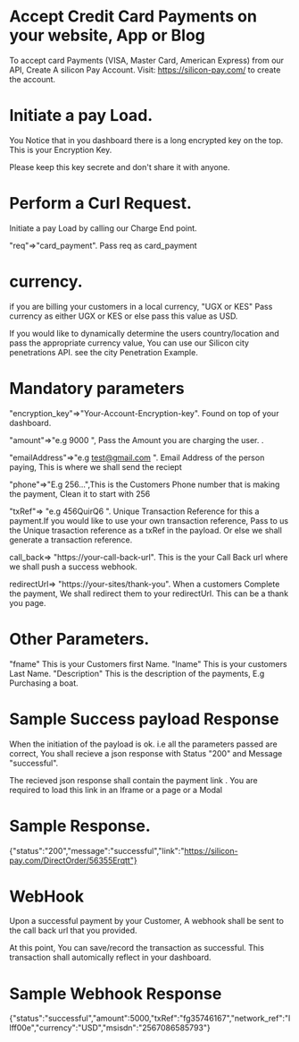 # Accept Credit Card Payments on your website, App or Blog

To accept card Payments (VISA, Master Card, American Express) from our API, Create A silicon Pay Account.
Visit: https://silicon-pay.com/ to create the account.

# Initiate a pay Load.

You Notice that in you dashboard there is a long encrypted key on the top. This is your Encryption Key.

Please keep this key secrete and don't share it with anyone.

# Perform a Curl Request.

Initiate a pay Load by calling our Charge End point.

"req"=>"card_payment". Pass req as card_payment

# currency.

if you are billing your customers in a local currency, "UGX or KES" Pass currency as either UGX or KES or else pass this value as USD.

If you would like to dynamically determine the users country/location and pass the appropriate currency value, You can use our Silicon city penetrations API. see the city Penetration Example.

# Mandatory parameters

"encryption_key"=>"Your-Account-Encryption-key". Found on top of your dashboard.

"amount"=>"e.g 9000 ", Pass the Amount you are charging the user. .

"emailAddress"=>"e.g test@gmail.com ". Email Address of the person paying, This is where we shall send the reciept

"phone"=>"E.g 256...",This is the Customers Phone number that is making the payment, Clean it to start with 256

"txRef"=> "e.g 456QuirQ6 ". Unique Transaction Reference for this a payment.If you would like to use your own transaction reference, Pass to us the Unique trasaction reference as a txRef in the payload. Or else we shall generate a transaction reference.

call_back=> "https://your-call-back-url". This is the your Call Back url where we shall push a success webhook.

redirectUrl=> "https://your-sites/thank-you". When a customers Complete the payment, We shall redirect them to your redirectUrl. This can be a thank you page.

# Other Parameters.

"fname" This is your Customers first Name.
"lname" This is your customers Last Name.
"Description" This is the description of the payments, E.g Purchasing a boat.

# Sample Success payload Response

When the initiation of the payload is ok. i.e all the parameters passed are correct, You shall recieve a json response with Status "200" and Message "successful".

The recieved json response shall contain the payment link .
You are required to load this link in an Iframe or a page or a Modal

# Sample Response.

{"status":"200","message":"successful","link":"https://silicon-pay.com/DirectOrder/56355Erqtt"}

# WebHook

Upon a successful payment by your Customer, A webhook shall be sent to the call back url that you provided.

At this point, You can save/record the transaction as successful. This transaction shall automically reflect in your dashboard.

# Sample Webhook Response

{"status":"successful","amount":5000,"txRef":"fg35746167","network_ref":"llff00e","currency":"USD","msisdn":"2567086585793"}
